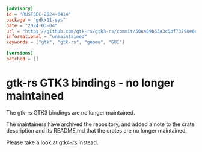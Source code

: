 ```toml
[advisory]
id = "RUSTSEC-2024-0414"
package = "gdkx11-sys"
date = "2024-03-04"
url = "https://github.com/gtk-rs/gtk3-rs/commit/508a69b63a3c5bf73790e0e59101a955847f30d6"
informational = "unmaintained"
keywords = ["gtk", "gtk-rs", "gnome", "GUI"]

[versions]
patched = []

```
# gtk-rs GTK3 bindings - no longer maintained

The gtk-rs GTK3 bindings are no longer maintained.

The maintainers have archived the repository, and added a note to the crate
description and its README.md that the crates are no longer maintained.

Please take a look at [gtk4-rs](https://github.com/gtk-rs/gtk4-rs) instead.
```
